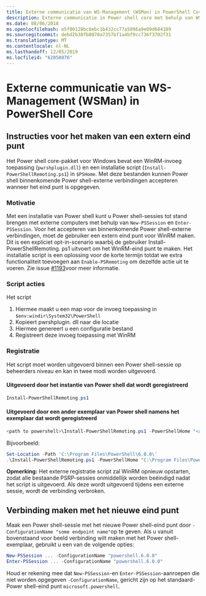 ```yaml
---
title: Externe communicatie van WS-Management (WSMan) in PowerShell Core
description: Externe communicatie in Power shell core met behulp van WSMan
ms.date: 08/06/2018
ms.openlocfilehash: e5f00128bc8ebc1b432cc77a5896a9e09d684109
ms.sourcegitcommit: debd2b38fb8070a7357bf1a4bf9cc736f3702f31
ms.translationtype: MT
ms.contentlocale: nl-NL
ms.lasthandoff: 12/05/2019
ms.locfileid: "62058876"
---
```

# <a name="ws-management-wsman-remoting-in-powershell-core"></a>Externe communicatie van WS-Management (WSMan) in PowerShell Core

## <a name="instructions-to-create-a-remoting-endpoint"></a>Instructies voor het maken van een extern eind punt

Het Power shell core-pakket voor Windows bevat een WinRM-invoeg toepassing (`pwrshplugin.dll`) en een installatie script (`Install-PowerShellRemoting.ps1`) in `$PSHome`.
Met deze bestanden kunnen Power shell binnenkomende Power shell-externe verbindingen accepteren wanneer het eind punt is opgegeven.

### <a name="motivation"></a>Motivatie

Met een installatie van Power shell kunt u Power shell-sessies tot stand brengen met externe computers met behulp van `New-PSSession` en `Enter-PSSession`.
Voor het accepteren van binnenkomende Power shell-externe verbindingen, moet de gebruiker een extern eind punt voor WinRM maken.
Dit is een expliciet opt-in-scenario waarbij de gebruiker Install-PowerShellRemoting. ps1 uitvoert om het WinRM-eind punt te maken.
Het installatie script is een oplossing voor de korte termijn totdat we extra functionaliteit toevoegen aan `Enable-PSRemoting` om dezelfde actie uit te voeren.
Zie issue [#1193](https://github.com/PowerShell/PowerShell/issues/1193)voor meer informatie.

### <a name="script-actions"></a>Script acties

Het script

1. Hiermee maakt u een map voor de invoeg toepassing in `$env:windir\System32\PowerShell`
1. Kopieert pwrshplugin. dll naar die locatie
1. Hiermee genereert u een configuratie bestand
1. Registreert deze invoeg toepassing met WinRM

### <a name="registration"></a>Registratie

Het script moet worden uitgevoerd binnen een Power shell-sessie op beheerders niveau en kan in twee modi worden uitgevoerd.

#### <a name="executed-by-the-instance-of-powershell-that-it-will-register"></a>Uitgevoerd door het instantie van Power shell dat wordt geregistreerd

```powershell
Install-PowerShellRemoting.ps1
```

#### <a name="executed-by-another-instance-of-powershell-on-behalf-of-the-instance-that-it-will-register"></a>Uitgevoerd door een ander exemplaar van Power shell namens het exemplaar dat wordt geregistreerd

```powershell
<path to powershell>\Install-PowerShellRemoting.ps1 -PowerShellHome "<absolute path to the instance's $PSHOME>"
```

Bijvoorbeeld:

```powershell
Set-Location -Path 'C:\Program Files\PowerShell\6.0.0\'
.\Install-PowerShellRemoting.ps1 -PowerShellHome "C:\Program Files\PowerShell\6.0.0\"
```

**Opmerking:** Het externe registratie script zal WinRM opnieuw opstarten, zodat alle bestaande PSRP-sessies onmiddellijk worden beëindigd nadat het script is uitgevoerd. Als deze wordt uitgevoerd tijdens een externe sessie, wordt de verbinding verbroken.

## <a name="how-to-connect-to-the-new-endpoint"></a>Verbinding maken met het nieuwe eind punt

Maak een Power shell-sessie met het nieuwe Power shell-eind punt door `-ConfigurationName "some endpoint name"`op te geven. Als u vanuit bovenstaand voor beeld verbinding wilt maken met het Power shell-exemplaar, gebruikt u een van de volgende opties:

```powershell
New-PSSession ... -ConfigurationName "powershell.6.0.0"
Enter-PSSession ... -ConfigurationName "powershell.6.0.0"
```

Houd er rekening mee dat `New-PSSession`-en `Enter-PSSession`-aanroepen die niet worden opgegeven `-ConfigurationName`, gericht zijn op het standaard-Power shell-eind punt `microsoft.powershell`.